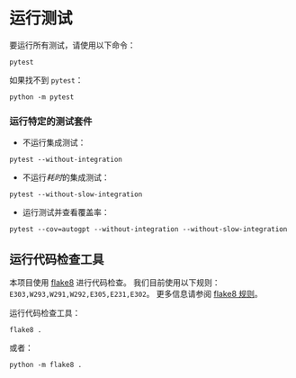 # 运行测试

要运行所有测试，请使用以下命令：

```shell
pytest
```

如果找不到 `pytest`：

```shell
python -m pytest
```

### 运行特定的测试套件

- 不运行集成测试：

```shell
pytest --without-integration
```

- 不运行*耗时*的集成测试：

```shell
pytest --without-slow-integration
```

- 运行测试并查看覆盖率：

```shell
pytest --cov=autogpt --without-integration --without-slow-integration
```

## 运行代码检查工具

本项目使用 [flake8](https://flake8.pycqa.org/en/latest/) 进行代码检查。
我们目前使用以下规则：`E303,W293,W291,W292,E305,E231,E302`。
更多信息请参阅 [flake8 规则](https://www.flake8rules.com/)。

运行代码检查工具：

```shell
flake8 .
```

或者：

```shell
python -m flake8 .
```